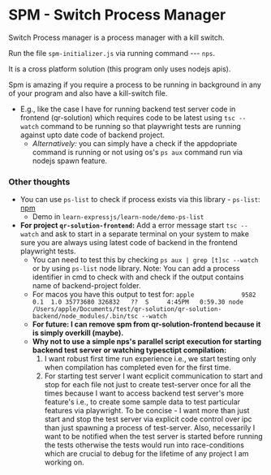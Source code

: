 # SPM - Switch Process Manager

Switch Process manager is a process manager with a kill switch.

Run the file `spm-initializer.js` via running command --- `nps`.

It is a cross platform solution (this program only uses nodejs apis).

Spm is amazing if you require a process to be running in background in any of your program and also have a kill-switch file.

- E.g., like the case I have for running backend test server code in frontend (qr-solution) which requires code to be latest using `tsc --watch` command to be running so that playwright tests are running against upto date code of backend project.
  - _Alternatively:_ you can simply have a check if the appdopriate command is running or not using os's `ps aux` command run via nodejs spawn feature.

### Other thoughts

- You can use `ps-list` to check if process exists via this library - `ps-list`: [npm](https://www.npmjs.com/package/ps-list)
  - Demo in `learn-expressjs/learn-node/demo-ps-list`
- **For project `qr-solution-frontend`:** Add a error message start `tsc --watch` and ask to start in a separate terminal on your system to make sure you are always using latest code of backend in the frontend playwright tests.
  - You can need to test this by checking `ps aux | grep [t]sc --watch` or by using `ps-list` node library. Note: You can add a process identifier in cmd to check with
    and check if the output contains name of backend-project folder.
  - For macos you have this output to test for: `apple             9582   0.1  1.0 35773680 326832   ??  S     4:45PM   0:59.30 node /Users/apple/Documents/test/qr-solution/qr-solution-backend/node_modules/.bin/tsc --watch`
  - **For future: I can remove spm from qr-solution-frontend because it is simply overkill (maybe).**
  - **Why not to use a simple nps's parallel script execution for starting backend test server or watching typesctipt compilation:**
    1. I want robust first time run experience i.e., we start testing only when compilation has completed even for the first time.
    2. For starting test server I want ecplicit communication to start and stop for each file not just to create test-server once for all the times because I want to access backend test server's more feature's i.e., to create some sample data to test particular features via playwright. To be concise - I want more than just start and stop the test server via explicit code control over ipc than just spawning a process of test-server. Also, necessarily I want to be notified when the test server is started before running the tests otherwise the tests would run into race-conditions which are crucial to debug for the lifetime of any project I am working on.
